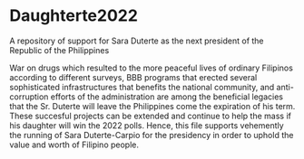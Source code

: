 # Daughterte2022
A repository of support for Sara Duterte as the next president of the Republic of the Philippines


War on drugs which resulted to the more peaceful lives of ordinary Filipinos according to different surveys, BBB programs that erected several sophisticated infrastructures that benefits the national community, and anti-corruption efforts of the administration are among the beneficial legacies that the Sr. Duterte will leave the Philippines come the expiration of his term. These succesful projects can be extended and continue to help the mass if his daughter will win the 2022 polls. Hence, this file supports vehemently the running of Sara Duterte-Carpio for the presidency in order to uphold the value and worth of Filipino people.
